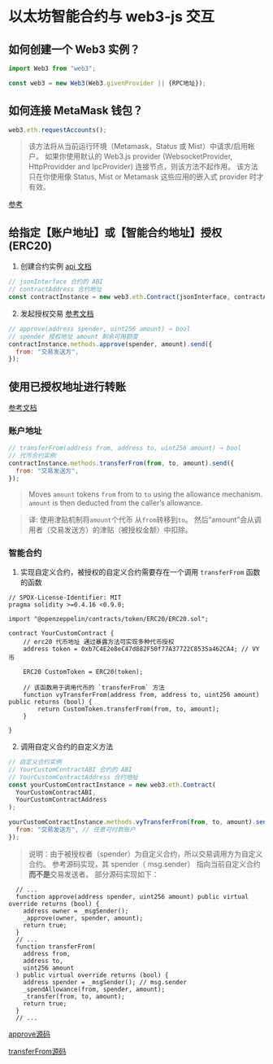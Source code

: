# 以太坊智能合约与 web3-js 交互

## 如何创建一个 Web3 实例？

```js
import Web3 from "web3";

const web3 = new Web3(Web3.givenProvider || {RPC地址});
```

## 如何连接 MetaMask 钱包？

```js
web3.eth.requestAccounts();
```

> 该方法将从当前运行环境（Metamask，Status 或 Mist）中请求/启用帐户。 如果你使用默认的 Web3.js provider (WebsocketProvider, HttpProvidder and IpcProvider) 连接节点，则该方法不起作用。 该方法只在你使用像 Status, Mist or Metamask 这些应用的嵌入式 provider 时才有效。

[参考](https://web3js.readthedocs.io/en/v1.8.0/web3-eth.html#requestaccounts)

## 给指定【账户地址】或【智能合约地址】授权(ERC20)

1. 创建合约实例 [api 文档](https://web3js.readthedocs.io/en/v1.8.0/web3-eth-contract.html#new-contract)

```js
// jsonInterface 合约的 ABI
// contractAddress 合约地址
const contractInstance = new web3.eth.Contract(jsonInterface, contractAddress);
```

2. 发起授权交易 [参考文档](https://docs.openzeppelin.com/contracts/4.x/api/token/erc20#IERC20-approve-address-uint256-)

```js
// approve(address spender, uint256 amount) → bool
// spender 授权地址 amount 剩余可用额度
contractInstance.methods.approve(spender, amount).send({
  from: "交易发送方",
});
```

## 使用已授权地址进行转账  
[参考文档](https://docs.openzeppelin.com/contracts/4.x/api/token/erc20#IERC20-transferFrom-address-address-uint256-)

### 账户地址

```js
// transferFrom(address from, address to, uint256 amount) → bool
// 代币合约实例
contractInstance.methods.transferFrom(from, to, amount).send({
  from: "交易发送方",
});
```

> Moves `amount` tokens `from` from to `to` using the allowance mechanism. `amount` is then deducted from the caller’s allowance.

> 译: 使用津贴机制将`amount`个代币 从`from`转移到`to`。 然后“amount”会从调用者（交易发送方）的津贴（被授权金额）中扣除。

### 智能合约

1. 实现自定义合约，被授权的自定义合约需要存在一个调用 `transferFrom` 函数的函数

```solidity
// SPDX-License-Identifier: MIT
pragma solidity >=0.4.16 <0.9.0;

import "@openzeppelin/contracts/token/ERC20/ERC20.sol";

contract YourCustomContract {
    // erc20 代币地址 通过暴露方法可实现多种代币授权
    address token = 0xb7C4E2e8eC47d882F50f77A37722C8535a462CA4; // VY 币

    ERC20 CustomToken = ERC20(token);

    // 该函数用于调用代币的 `transferFrom` 方法
    function vyTransferFrom(address from, address to, uint256 amount) public returns (bool) {
        return CustomToken.transferFrom(from, to, amount);
    }

}
```

2. 调用自定义合约的自定义方法

```js
// 自定义合约实例  
// YourCustomContractABI 合约的 ABI
// YourCustomContractAddress 合约地址
const yourCustomContractInstance = new web3.eth.Contract(
  YourCustomContractABI,
  YourCustomContractAddress
);

yourCustomContractInstance.methods.vyTransferFrom(from, to, amount).send({
  from: "交易发送方", // 任意可付款账户
});
```

> 说明：由于被授权者（spender）为自定义合约，所以交易调用方为自定义合约。
> 参考源码实现，其 spender（ msg.sender） 指向当前自定义合约**而不是**交易发送者。
> 部分源码实现如下：

```solidity{3,13}
  // ...
  function approve(address spender, uint256 amount) public virtual override returns (bool) {
    address owner = _msgSender();
    _approve(owner, spender, amount);
    return true;
  }
  // ...
  function transferFrom(
    address from,
    address to,
    uint256 amount
  ) public virtual override returns (bool) {
    address spender = _msgSender(); // msg.sender
    _spendAllowance(from, spender, amount);
    _transfer(from, to, amount);
    return true;
  }
  // ...
```

[approve源码](https://github.com/OpenZeppelin/openzeppelin-contracts/blob/master/contracts/token/ERC20/ERC20.sol#L136)  

[transferFrom源码](https://github.com/OpenZeppelin/openzeppelin-contracts/blob/master/contracts/token/ERC20/ERC20.sol#L158)  
